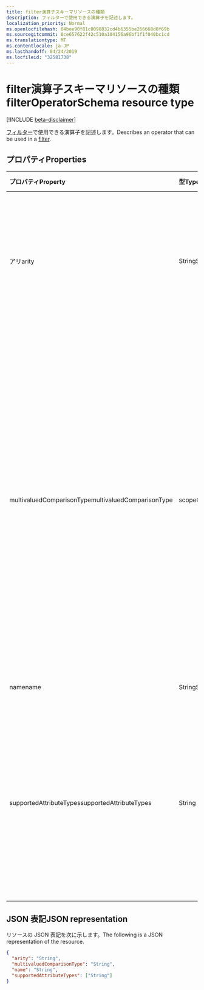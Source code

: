 ```yaml
---
title: filter演算子スキーマリソースの種類
description: フィルターで使用できる演算子を記述します。
localization_priority: Normal
ms.openlocfilehash: 04bee90f81c0098832cd4b6355be266668d0f69b
ms.sourcegitcommit: 0ce657622f42c510a104156a96bf1f1f040bc1cd
ms.translationtype: MT
ms.contentlocale: ja-JP
ms.lasthandoff: 04/24/2019
ms.locfileid: "32581738"
---
```

# <a name="filteroperatorschema-resource-type"></a><span data-ttu-id="1cfc5-103">filter演算子スキーマリソースの種類</span><span class="sxs-lookup"><span data-stu-id="1cfc5-103">filterOperatorSchema resource type</span></span>

[!INCLUDE [beta-disclaimer](../../includes/beta-disclaimer.md)]

<span data-ttu-id="1cfc5-104">[フィルター](synchronization-filter.md)で使用できる演算子を記述します。</span><span class="sxs-lookup"><span data-stu-id="1cfc5-104">Describes an operator that can be used in a [filter](synchronization-filter.md).</span></span>

## <a name="properties"></a><span data-ttu-id="1cfc5-105">プロパティ</span><span class="sxs-lookup"><span data-stu-id="1cfc5-105">Properties</span></span>

| <span data-ttu-id="1cfc5-106">プロパティ</span><span class="sxs-lookup"><span data-stu-id="1cfc5-106">Property</span></span>                   | <span data-ttu-id="1cfc5-107">型</span><span class="sxs-lookup"><span data-stu-id="1cfc5-107">Type</span></span>                      | <span data-ttu-id="1cfc5-108">説明</span><span class="sxs-lookup"><span data-stu-id="1cfc5-108">Description</span></span>    |
|:---------------------------|:--------------------------|:---------------|
|<span data-ttu-id="1cfc5-109">アリ</span><span class="sxs-lookup"><span data-stu-id="1cfc5-109">arity</span></span>                       |<span data-ttu-id="1cfc5-110">String</span><span class="sxs-lookup"><span data-stu-id="1cfc5-110">String</span></span>          |<span data-ttu-id="1cfc5-111">演算子のアリティ。</span><span class="sxs-lookup"><span data-stu-id="1cfc5-111">Arity of the operator.</span></span> <span data-ttu-id="1cfc5-112">可能な値は、`Binary`、`Unary` です。</span><span class="sxs-lookup"><span data-stu-id="1cfc5-112">Possible values are: `Binary`, `Unary`.</span></span> <span data-ttu-id="1cfc5-113">既定値は `Binary` です。</span><span class="sxs-lookup"><span data-stu-id="1cfc5-113">The default is `Binary`.</span></span>|
|<span data-ttu-id="1cfc5-114">multivaluedComparisonType</span><span class="sxs-lookup"><span data-stu-id="1cfc5-114">multivaluedComparisonType</span></span>   |<span data-ttu-id="1cfc5-115">scopeOperatorMultiValuedComparisonType</span><span class="sxs-lookup"><span data-stu-id="1cfc5-115">scopeOperatorMultiValuedComparisonType</span></span>          |<span data-ttu-id="1cfc5-116">可能な値は、`All`、`Any` です。</span><span class="sxs-lookup"><span data-stu-id="1cfc5-116">Possible values are: `All`, `Any`.</span></span> <span data-ttu-id="1cfc5-117">複数値属性にのみ適用されます。</span><span class="sxs-lookup"><span data-stu-id="1cfc5-117">Applies only to multivalued attributes.</span></span> <span data-ttu-id="1cfc5-118">`All`すべての値が条件を満たす必要があることを意味します。</span><span class="sxs-lookup"><span data-stu-id="1cfc5-118">`All` means that all values must satisfy the condition.</span></span> <span data-ttu-id="1cfc5-119">`Any`少なくとも1つの値が条件を満たす必要があることを意味します。</span><span class="sxs-lookup"><span data-stu-id="1cfc5-119">`Any` means that at least one value has to satisfy the condition.</span></span> <span data-ttu-id="1cfc5-120">既定値は `All` です。</span><span class="sxs-lookup"><span data-stu-id="1cfc5-120">The default is `All`.</span></span>|
|<span data-ttu-id="1cfc5-121">name</span><span class="sxs-lookup"><span data-stu-id="1cfc5-121">name</span></span>                        |<span data-ttu-id="1cfc5-122">String</span><span class="sxs-lookup"><span data-stu-id="1cfc5-122">String</span></span>                     |<span data-ttu-id="1cfc5-123">オペレーター名。</span><span class="sxs-lookup"><span data-stu-id="1cfc5-123">Operator name.</span></span> |
|<span data-ttu-id="1cfc5-124">supportedAttributeTypes</span><span class="sxs-lookup"><span data-stu-id="1cfc5-124">supportedAttributeTypes</span></span>     |<span data-ttu-id="1cfc5-125">String collection</span><span class="sxs-lookup"><span data-stu-id="1cfc5-125">String collection</span></span>         |<span data-ttu-id="1cfc5-126">演算子でサポートされている属性の種類。</span><span class="sxs-lookup"><span data-stu-id="1cfc5-126">Attribute types supported by the operator.</span></span> <span data-ttu-id="1cfc5-127">可能な値は、`Boolean`、`Binary`、`Reference`、`Integer`、`String` です。</span><span class="sxs-lookup"><span data-stu-id="1cfc5-127">Possible values are: `Boolean`, `Binary`, `Reference`, `Integer`, `String`.</span></span>|

## <a name="json-representation"></a><span data-ttu-id="1cfc5-128">JSON 表記</span><span class="sxs-lookup"><span data-stu-id="1cfc5-128">JSON representation</span></span>

<span data-ttu-id="1cfc5-129">リソースの JSON 表記を次に示します。</span><span class="sxs-lookup"><span data-stu-id="1cfc5-129">The following is a JSON representation of the resource.</span></span>

<!-- {
  "blockType": "resource",
  "optionalProperties": [

  ],
  "@odata.type": "microsoft.graph.filterOperatorSchema"
}-->

```json
{
  "arity": "String",
  "multivaluedComparisonType": "String",
  "name": "String",
  "supportedAttributeTypes": ["String"]
}

```

<!-- uuid: 8fcb5dbc-d5aa-4681-8e31-b001d5168d79
2015-10-25 14:57:30 UTC -->
<!--
{
  "type": "#page.annotation",
  "description": "filterOperatorSchema resource",
  "keywords": "",
  "section": "documentation",
  "tocPath": "",
  "suppressions": [
    "Error: /api-reference/beta/resources/synchronization-filteroperatorschema.md:\r\n      Exception processing links.\r\n    System.ArgumentException: Link Definition was null. Link text: !INCLUDE [beta-disclaimer](../../includes/beta-disclaimer.md)\r\n      at ApiDoctor.Validation.DocFile.get_LinkDestinations()\r\n      at ApiDoctor.Validation.DocSet.ValidateLinks(Boolean includeWarnings, String[] relativePathForFiles, IssueLogger issues, Boolean requireFilenameCaseMatch, Boolean printOrphanedFiles)"
  ]
}
-->
